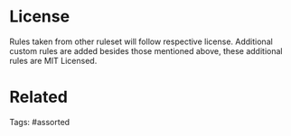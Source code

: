 # License
Rules taken from other ruleset will follow respective license.
Additional custom rules are added besides those mentioned above, these additional rules are MIT Licensed.

# Related

Tags:
    #assorted
